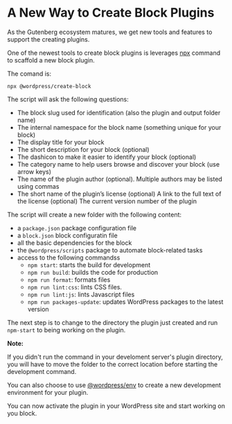 # A New Way to Create Block Plugins

As the Gutenberg ecosystem matures, we get new tools and features to support the creating plugins.

One of the newest tools to create block plugins is leverages [npx](https://www.npmjs.com/package/npx) command to scaffold a new block plugin.

The comand is:

```text
npx @wordpress/create-block
```

The script will ask the following questions:

* The block slug used for identification (also the plugin and output folder name)
* The internal namespace for the block name (something unique for your block)
* The display title for your block
* The short description for your block (optional)
* The dashicon to make it easier to identify your block (optional)
* The category name to help users browse and discover your block (use arrow keys)
* The name of the plugin author (optional). Multiple authors may be listed using commas
* The short name of the plugin’s license (optional)
A link to the full text of the license (optional)
The current version number of the plugin

The script will create a new folder with the following content:

* a `package.json` package configuration file
* a `block.json` block configuratin file
* all the basic dependencies for the block
* the `@wordpress/scripts` package to automate block-related tasks
* access to the following commandss
  * `npm start`: starts the build for development
  * `npm run build`: builds the code for production
  * `npm run format`: formats files
  * `npm run lint:css`: lints CSS files.
  * `npm run lint:js`: lints Javascript files
  * `npm run packages-update`: updates WordPress packages to the latest version

The next step is to change to the directory the plugin just created and run `npm-start` to being working on the plugin.

<div class="message warning">
  <p><strong>Note:</strong></p>
  <p>If you didn't run the command in your develoment server's plugin directory, you will have to move the folder to the correct location before starting the development command.</p>
  <p>You can also choose to use <a href="https://www.npmjs.com/package/@wordpress/env">@wordpress/env</a> to create a new development environment for your plugin.</p>
</div>

You can now activate the plugin in your WordPress site and start working on you block.
